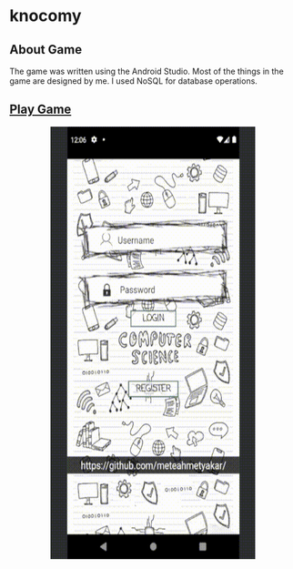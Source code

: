 # knocomy

## About Game
The game was written using the Android Studio. Most of the things in the game are designed by me. I used NoSQL for database operations.

## [Play Game](https://meteahmetyakar.github.io/knocomy/)

<p align="center">
  <img src="https://github.com/meteahmetyakar/knocomy/blob/main/gameplay.gif" width="360" height="760" />
</p>
